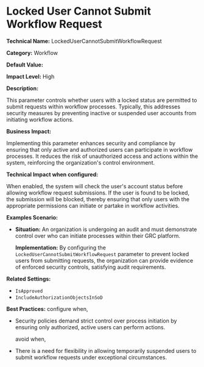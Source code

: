 # Locked User Cannot Submit Workflow Request

**Technical Name:** LockedUserCannotSubmitWorkflowRequest

**Category:** Workflow

**Default Value:**

**Impact Level:** High

**Description:**

This parameter controls whether users with a locked status are permitted to submit requests within workflow processes. Typically, this addresses security measures by preventing inactive or suspended user accounts from initiating workflow actions.

**Business Impact:**

Implementing this parameter enhances security and compliance by ensuring that only active and authorized users can participate in workflow processes. It reduces the risk of unauthorized access and actions within the system, reinforcing the organization's control environment.

**Technical Impact when configured:**

When enabled, the system will check the user's account status before allowing workflow request submissions. If the user is found to be locked, the submission will be blocked, thereby ensuring that only users with the appropriate permissions can initiate or partake in workflow activities.

**Examples Scenario:**

- **Situation:** An organization is undergoing an audit and must demonstrate control over who can initiate processes within their GRC platform.
  
  **Implementation:** By configuring the `LockedUserCannotSubmitWorkflowRequest` parameter to prevent locked users from submitting requests, the organization can provide evidence of enforced security controls, satisfying audit requirements.

**Related Settings:** 

- `IsApproved`
- `IncludeAuthorizationObjectsInSoD`

**Best Practices:** configure when,
- Security policies demand strict control over process initiation by ensuring only authorized, active users can perform actions.
  
  avoid when,
- There is a need for flexibility in allowing temporarily suspended users to submit workflow requests under exceptional circumstances.